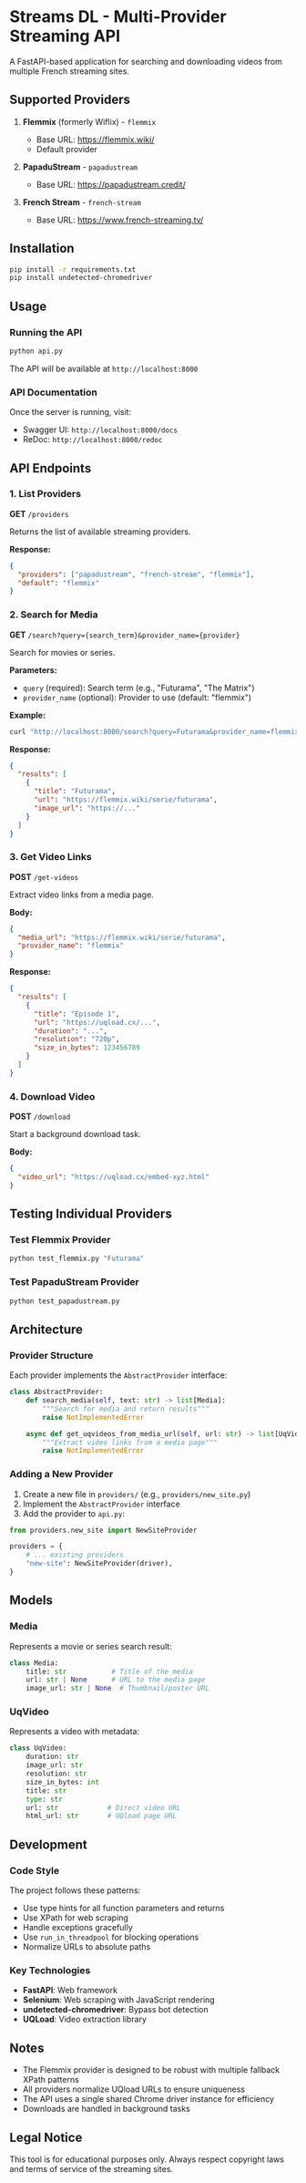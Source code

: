# Streams DL - Multi-Provider Streaming API

A FastAPI-based application for searching and downloading videos from multiple French streaming sites.

## Supported Providers

1. **Flemmix** (formerly Wiflix) - `flemmix`
   - Base URL: https://flemmix.wiki/
   - Default provider

2. **PapaduStream** - `papadustream`
   - Base URL: https://papadustream.credit/

3. **French Stream** - `french-stream`
   - Base URL: https://www.french-streaming.tv/

## Installation

```bash
pip install -r requirements.txt
pip install undetected-chromedriver
```

## Usage

### Running the API

```bash
python api.py
```

The API will be available at `http://localhost:8000`

### API Documentation

Once the server is running, visit:
- Swagger UI: `http://localhost:8000/docs`
- ReDoc: `http://localhost:8000/redoc`

## API Endpoints

### 1. List Providers

**GET** `/providers`

Returns the list of available streaming providers.

**Response:**
```json
{
  "providers": ["papadustream", "french-stream", "flemmix"],
  "default": "flemmix"
}
```

### 2. Search for Media

**GET** `/search?query={search_term}&provider_name={provider}`

Search for movies or series.

**Parameters:**
- `query` (required): Search term (e.g., "Futurama", "The Matrix")
- `provider_name` (optional): Provider to use (default: "flemmix")

**Example:**
```bash
curl "http://localhost:8000/search?query=Futurama&provider_name=flemmix"
```

**Response:**
```json
{
  "results": [
    {
      "title": "Futurama",
      "url": "https://flemmix.wiki/serie/futurama",
      "image_url": "https://..."
    }
  ]
}
```

### 3. Get Video Links

**POST** `/get-videos`

Extract video links from a media page.

**Body:**
```json
{
  "media_url": "https://flemmix.wiki/serie/futurama",
  "provider_name": "flemmix"
}
```

**Response:**
```json
{
  "results": [
    {
      "title": "Episode 1",
      "url": "https://uqload.cx/...",
      "duration": "...",
      "resolution": "720p",
      "size_in_bytes": 123456789
    }
  ]
}
```

### 4. Download Video

**POST** `/download`

Start a background download task.

**Body:**
```json
{
  "video_url": "https://uqload.cx/embed-xyz.html"
}
```

## Testing Individual Providers

### Test Flemmix Provider

```bash
python test_flemmix.py "Futurama"
```

### Test PapaduStream Provider

```bash
python test_papadustream.py
```

## Architecture

### Provider Structure

Each provider implements the `AbstractProvider` interface:

```python
class AbstractProvider:
    def search_media(self, text: str) -> list[Media]:
        """Search for media and return results"""
        raise NotImplementedError

    async def get_uqvideos_from_media_url(self, url: str) -> list[UqVideo]:
        """Extract video links from a media page"""
        raise NotImplementedError
```

### Adding a New Provider

1. Create a new file in `providers/` (e.g., `providers/new_site.py`)
2. Implement the `AbstractProvider` interface
3. Add the provider to `api.py`:

```python
from providers.new_site import NewSiteProvider

providers = {
    # ... existing providers
    "new-site": NewSiteProvider(driver),
}
```

## Models

### Media

Represents a movie or series search result:

```python
class Media:
    title: str           # Title of the media
    url: str | None      # URL to the media page
    image_url: str | None  # Thumbnail/poster URL
```

### UqVideo

Represents a video with metadata:

```python
class UqVideo:
    duration: str
    image_url: str
    resolution: str
    size_in_bytes: int
    title: str
    type: str
    url: str            # Direct video URL
    html_url: str       # UQload page URL
```

## Development

### Code Style

The project follows these patterns:
- Use type hints for all function parameters and returns
- Use XPath for web scraping
- Handle exceptions gracefully
- Use `run_in_threadpool` for blocking operations
- Normalize URLs to absolute paths

### Key Technologies

- **FastAPI**: Web framework
- **Selenium**: Web scraping with JavaScript rendering
- **undetected-chromedriver**: Bypass bot detection
- **UQLoad**: Video extraction library

## Notes

- The Flemmix provider is designed to be robust with multiple fallback XPath patterns
- All providers normalize UQload URLs to ensure uniqueness
- The API uses a single shared Chrome driver instance for efficiency
- Downloads are handled in background tasks

## Legal Notice

This tool is for educational purposes only. Always respect copyright laws and terms of service of the streaming sites.
